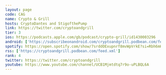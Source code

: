 ```yaml
---
layout: page
code: CAG
name: Crypto & Grill
hosts: CryptoDantes and StigofthePump
link: https://twitter.com/cryptoandgrill
tier: 3
ios: https://podcasts.apple.com/gb/podcast/crypto-grill/id1430003296
android: ['https://subscribeonandroid.com/cryptoandgrill.podbean.com/feed.xml']
spotify: https://open.spotify.com/show/7srddOExupnrf8mvWpVrkE?si=Rbh6mHq5Qru6b3JJlI8G6g
rss: ['https://cryptoandgrill.podbean.com/feed.xml']
rank: 4
twitter: https://twitter.com/cryptoandgrill
youtube: https://www.youtube.com/channel/UCB1Mjmtdtq7r9o-uPLBQL6A
---
```

